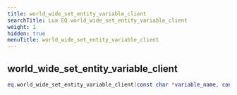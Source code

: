 ```yaml
---
title: world_wide_set_entity_variable_client
searchTitle: Lua EQ world_wide_set_entity_variable_client
weight: 1
hidden: true
menuTitle: world_wide_set_entity_variable_client
---
```

## world_wide_set_entity_variable_client
```lua
eq.world_wide_set_entity_variable_client(const char *variable_name, const char *variable_value) -- void
```